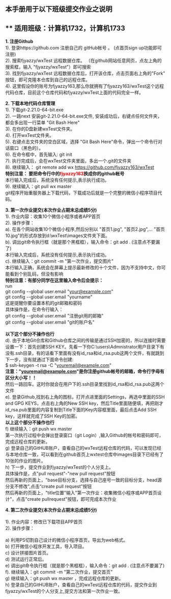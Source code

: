 ## 本手册用于以下班级提交作业之说明<br>
** 适用班级：计算机1732，计算机1733 <br>
---
**1. 注册Github<br>**
   1). 登录https://github.com 注册自己的 gitHub帐号 。 (点首页sign up功能即可注册)<br>
   2). 搜索fjyazzy/wxTest 远程数据仓库。 （在github网站任意网页，点左上角的搜索框，输入 "fjyazzy/wxTest"）即可搜索<br>
   3). 找到fjyazzy/wxTest 远程数据仓库后，打开该仓库，点击页面右上角的"Fork" 按钮，即可克隆本仓库到自己的远程仓库。<br>
   4). 这里假设你的账号为fjyazzy163,那么你就拥有了fjyazzy163/wxTest这个远程代码仓库，目前这个仓库代码和fjyazzy/wxTest上面的代码完全一样。<br>
   
   
**2. 下载本地代码仓库管理<br>**
   1). 下载git-2.21.0-64-bit.exe<br>
   2). 一路next 安装git-2.21.0-64-bit.exe文件, 安装成功后，右键点任何文件夹，都会多出现一行菜单 "Git Bash Here"<br>
   3). 在你的D盘新建wxTest文件夹。<br>
   4). 打开wxTest文件夹。<br>
   5). 右键点击文件夹的空白区域，选择 "Git Bash Here"命令，弹出一个命令行对话窗口（黑色的）。<br>
   6). 在命令框中，首先输入:  git init<br>
   7). 执行完成后，会在wxTest文件夹里面，多出一个.git的文件夹<br>
   8). 继续输入： git remote add wx https://github.com/fjyazzy163/wxTest<br>
      **特别注意： 要把命令行中的<font color=red>fjyazzy163</font>换成你的github帐号<br>**
       本行输入完成后，系统没有任何提示,表示执行成功。<br>
   9). 继续输入：git pull wx master<br>
       git程序开始重服务器上下载代码，下载成功后就是一个完整的微信小程序项目代码。<br>
       
       
**3. 第一次作业提交(本次作业占期末总成绩5分)<br>**
    1). 作业内容：收集10个微信小程序或者APP首页<br>
    2). 操作步骤：<br>
        a). 在各个网站收集10个微信小程序,然后分别以 "首页1.jpg", "首页2.jpg",... "首页10.jpg"的形式存放到d:\wxTest\images文件夹下面。<br>
        b). 调出git命令执行框（就是那个黑框框），输入命令：git add . (注意点不要漏了)<br>
           本行输入完成后，系统没有任何提示,表示执行成功。<br>
        c). 继续输入：git commit -m "第一次作业，提交图片"<br>
           本行输入正确，系统会在屏幕上提示最新修改的十个文件，因为不支持中文，你可能看到个别乱码，但没有影响<br>
           **特别注意：有部分同学在这里输入命令后会提示：<br>**
                 run<br>
                 git config --global user.email "your@example.com"<br>
                 git config --global user.email "yourname"<br>
            这是提醒你要设置本机的git邮箱和密码<br> 
            具体操作是，在命令行输入：<br>
                 git config --global user.email "注册git用的邮箱"<br>
                 git config --global user.email "git的账户名"<br>   
         **以下这个部分不操作也行**<br>
        d). 由于本地Git仓库和Github仓库之间的传输是通过SSH加密的，所以连接时需要设置一下：首先创建SSH KEY。先看一下你C:\users\Admnistrator用户目录下有没有.ssh目录，有的话看下里面有没有id_rsa和id_rsa.pub这两个文件，有就跳到下一步，没有就通过下面命令创建:<br>
        $ ssh-keygen -t rsa -C "youremail@example.com" <br>
        **注意："youremail@example.com"是你注册github帐号的邮箱，命令行字母有区分大小写！！<br>**
        然后一路回车。这时你就会在用户下的.ssh目录里找到id_rsa和id_rsa.pub这两个文件<br>
        e). 登录Github,找到右上角的图标，打开点进里面的Settings，再选中里面的SSH and GPG KEYS，点击右上角的New SSH key，然后Title里面随便填，再把刚才id_rsa.pub里面的内容复制到Title下面的Key内容框里面，最后点击Add SSH key，这样就完成了SSH Key的加密。<br>
         **以上这个部分不操作也行**<br>
        f) 继续输入：git push wx master<br>
           第一次执行过程中会弹出登录窗口（git Login）,输入Github的帐号和密码即可，完成远程仓库的更新。<br>
        g) 登录自己的GitHUB账户，查看自己的wxTest远程仓库的代码，可以发现已经与本地仓库一致，可以看到在github首页上wxtest仓库中images目录下已经有了10张的作业的图片。<br>
        h) 下一步，提交作业到fjyazzy/wxTest的个人分支上。<br>
        具体操作是，点"pull request"-"new pull request"按钮<br>
        然后再新的页面上，"base目标分支，选择与自己座号一致的目标分支，head源分支不修改",点击“create pull request”按钮<br>
         然后再新的页面上，"title位置"输入"第一次作业：收集微信小程序或APP首页设计"，点击"create pullrequest"按钮，即可完成本次作业<br>
        
        
        
   **4. 第二次作业提交(本次作业占期末总成绩5分)<br>**      
     1). 作业内容：修改已下载项目APP首页<br>
     2). 操作步骤：<br>     
         a) 利用PS切割自己设计的微信小程序首页，导出为web格式。<br>
         b) 打开微信小程序开发工具，导入项目。<br>
         c) 设计拼接图片首页。<br>
         d) 测试运行正常后。<br>
         e) 调出git命令执行框（就是那个黑框框），输入命令：git add . (注意点不要漏了)<br>
         f). 继续输入：git commit -m "第二次作业，提交首页"<br>
         g) 继续输入：git push wx master ，完成远程仓库的更新。<br>
         h) 登录自己的GitHUB账户，查看自己的wxTest远程仓库的代码，提交作业到fjyazzy/wxTest的个人分支上,提交方法和第一次作业一致。<br>
   

